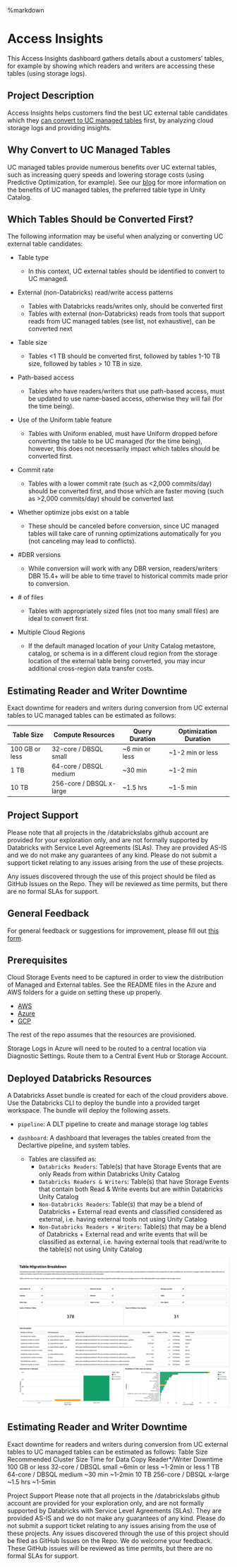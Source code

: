%markdown
# Access Insights

This Access Insights dashboard gathers details about a customers’ tables, for example by showing which readers and writers are accessing these tables (using storage logs). 

## Project Description

Access Insights helps customers find the best UC external table candidates which they [can convert to UC managed tables](https://docs.databricks.com/aws/en/tables/convert-external-managed) first, by analyzing cloud storage logs and providing insights.

## Why Convert to UC Managed Tables

UC managed tables provide numerous benefits over UC external tables, such as increasing query speeds and lowering storage costs (using Predictive Optimization, for example). See our [blog](https://www.databricks.com/blog/how-unity-catalog-managed-tables-automate-performance-scale) for more information on the benefits of UC managed tables, the preferred table type in Unity Catalog.

## Which Tables Should be Converted First?

The following information may be useful when analyzing or converting UC external table candidates:

- Table type
  - In this context, UC external tables should be identified to convert to UC managed.
- External (non-Databricks) read/write access patterns
  - Tables with Databricks reads/writes only, should be converted first
  - Tables with external (non-Databricks) reads from tools that support reads from UC managed tables (see list, not exhaustive), can be converted next
- Table size
  - Tables <1 TB should be converted first, followed by tables 1-10 TB size, followed by tables > 10 TB in size.
- Path-based access
  - Tables who have readers/writers that use path-based access, must be updated to use name-based access, otherwise they will fail (for the time being).
- Use of the Uniform table feature
  - Tables with Uniform enabled, must have Uniform dropped before converting the table to be UC managed (for the time being), however, this does not necessarily impact which tables should be converted first.
- Commit rate
  - Tables with a lower commit rate (such as <2,000 commits/day) should be converted first, and those which are faster moving (such as >2,000 commits/day) should be converted last
- Whether optimize jobs exist on a table
  - These should be canceled before conversion, since UC managed tables will take care of running optimizations automatically for you (not canceling may lead to conflicts).
- \#DBR versions 
  - While conversion will work with any DBR version, readers/writers DBR 15.4+ will be able to time travel to historical commits made prior to conversion. 
  
- \# of files
  - Tables with appropriately sized files (not too many small files) are ideal to convert first.
- Multiple Cloud Regions
  - If the default managed location of your Unity Catalog metastore, catalog, or schema is in a different cloud region from the storage location of the external table being converted, you may incur additional cross-region data transfer costs.

## Estimating Reader and Writer Downtime
Exact downtime for readers and writers during conversion from UC external tables to UC managed tables can be estimated as follows:


| Table Size | Compute Resources | Query Duration | Optimization Duration |
|------------|-------------------|----------------|-----------------------|
| 100 GB or less | 32-core / DBSQL small | ~6 min or less | ~1-2 min or less |
| 1 TB | 64-core / DBSQL medium | ~30 min | ~1-2 min |
| 10 TB | 256-core / DBSQL x-large | ~1.5 hrs | ~1-5 min |

## Project Support

Please note that all projects in the /databrickslabs github account are provided for your exploration only, and are not formally supported by Databricks with Service Level Agreements (SLAs).  They are provided AS-IS and we do not make any guarantees of any kind.  Please do not submit a support ticket relating to any issues arising from the use of these projects.

Any issues discovered through the use of this project should be filed as GitHub Issues on the Repo.  They will be reviewed as time permits, but there are no formal SLAs for support.

## General Feedback

For general feedback or suggestions for improvement, please fill out [this form](https://docs.google.com/forms/d/e/1FAIpQLSf2Mz_S9bzCwABsaumDMvloJc5zGRtJ2HYpMvGFI08iFSjv6g/viewform?usp=sharing&ouid=117813373515543542412). 

## Prerequisites

Cloud Storage Events need to be captured in order to view the distribution of Managed and External tables. See the README files in the Azure and AWS folders for a guide on setting these up properly.
 
- [AWS](aws/README.md)
- [Azure](azure/README.md)
- [GCP](gcp/README.md)

The rest of the repo assumes that the resources are provisioned.

Storage Logs in Azure will need to be routed to a central location via Diagnostic Settings.  Route them to a Central Event Hub or Storage Account.


## Deployed Databricks Resources

A Databricks Asset bundle is created for each of the cloud providers above. Use the Databricks CLI to deploy the bundle into a provided target workspace. The 
bundle will deploy the following assets. 

- `pipeline`: A DLT pipeline to create and manage storage log tables 
- `dashboard`: A dashboard that leverages the tables created from the Declartive pipeline, and system tables. 
  - Tables are classifed as:
    - `Databricks Readers`: Table(s) that have Storage Events that are only Reads from within Databricks Unity Catalog
    - `Databricks Readers & Writers`: Table(s) that have Storage Events that contain both Read & Write events but are within Databricks Unity Catalog
    - `Non-Databricks Readers`: Table(s) that may be a blend of Databricks + External read events and classified considered as external, i.e. having external tools not using Unity Catalog
    - `Non-Databricks Readers + Writers`: Table(s) that may be a blend of Databricks + External read and write events that will be classified as external, i.e. having external tools that read/write to the table(s) not using Unity Catalog

  ![Access Insights Dashboard](/imgs/dashboard_sample.png)
## Estimating Reader and Writer Downtime
Exact downtime for readers and writers during conversion from UC external tables to UC managed tables can be estimated as follows:
Table Size
Recommended Cluster Size
Time for Data Copy 
Reader*/Writer Downtime
100 GB or less
32-core / DBSQL small
~6min or less
~1-2min or less
1 TB
64-core / DBSQL medium
~30 min
~1-2min 
10 TB
256-core / DBSQL x-large
~1.5 hrs
~1-5min

Project Support
Please note that all projects in the /databrickslabs github account are provided for your exploration only, and are not formally supported by Databricks with Service Level Agreements (SLAs). They are provided AS-IS and we do not make any guarantees of any kind. Please do not submit a support ticket relating to any issues arising from the use of these projects.
Any issues discovered through the use of this project should be filed as GitHub Issues on the Repo. We do welcome your feedback. These GitHub issues will be reviewed as time permits, but there are no formal SLAs for support.

  

